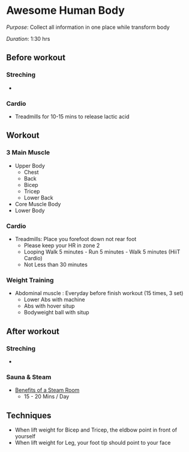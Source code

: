 # Awesome Human Body
*Purpose*: Collect all information in one place while transform body

*Duration*: 1:30 hrs

## Before workout
### Streching
- 
### Cardio
- Treadmills for 10-15 mins to release lactic acid

## Workout
### 3 Main Muscle 
* Upper Body
  * Chest 
  * Back
  * Bicep 
  * Tricep
  * Lower Back
* Core Muscle Body
* Lower Body

### Cardio
- Treadmills: Place you forefoot down not rear foot 
  - Please keep your HR in zone 2
  - Looping Walk 5 minutes - Run 5 minutes - Walk 5 minutes (HiiT Cardio)  
  - Not Less than 30 minutes
  
### Weight Training
- Abdominal muscle : Everyday before finish workout (15 times, 3 set)
  - Lower Abs with machine 
  - Abs with hover situp 
  - Bodyweight ball with situp

## After workout
### Streching
- 

### Sauna & Steam 
- [Benefits of a Steam Room](https://www.medicalnewstoday.com/articles/320314.php)
  - 15 - 20 Mins / Day

## Techniques
- When lift weight for Bicep and Tricep, the eldbow point in front of yourself 
- When lift weight for Leg, your foot tip should point to your face 
